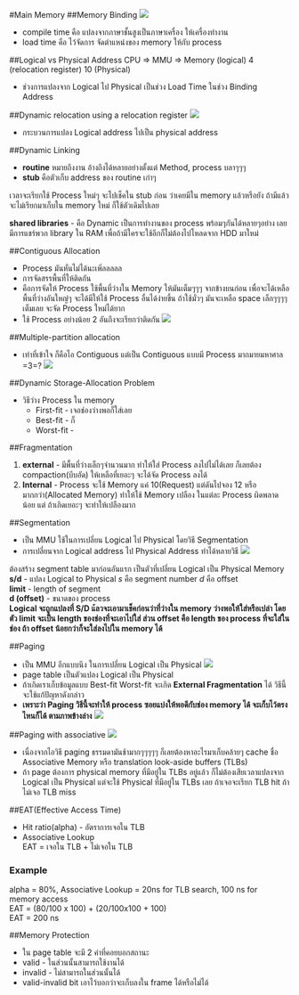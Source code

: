 #Main Memory
##Memory Binding
![](./address-binding.jpg)
* compile time คือ แปลงจากภาษาชั้นสูงเป็นภาษาเครื่อง ให้เครื่องทำงาน
* load time คือ ไว้จัดการ จัดตำแหน่งของ memory ให้กับ process

##Logical vs Physical Address
        CPU         =>          MMU             =>    Memory
    (logical)   4 (relocation register)     10    (Physical)

* ช่วงการแปลงจาก Logical ไป Physical เป็นช่วง Load Time ในช่วง Binding Address

##Dynamic relocation using a relocation register
![](./Dynamic-relocation.jpg)
* กระบวนการแปลง Logical address ไปเป็น physical address

##Dynamic Linking
* **routine** หมายถึงงาน อ้างถึงได้หลายอย่างตั้งแต่ Method, process บลาๆๆๆ
* **stub** คือตัวเก็บ address ของ routine เก่าๆ

เวลาจะเรียกใช้ Process ใหม่ๆ จะไปเช็คใน stub ก่อน ว่าเคยมีใน memory แล้วหรือยัง ถ้ามีแล้วจะไม่เรียกมาเก็บใน memory ใหม่ ก็ใช้ตัวเดิมไปเลย

**shared libraries** - คือ Dynamic เป็นการทำงานของ process พร้อมๆกันได้หลายๆอย่าง เลยมีการแชร์พวก library ใน RAM เพื่อถ้ามีใครจะใช้อีกก็ไม่ต้องไปโหลดจาก HDD มาใหม่

##Contiguous Allocation
* Process มันหั่นไม่ได้นะเพิ่ลลลลล
* การจัดสรรพื้นที่ให้ติดกัน
* คือการจัดให้ Process ใช้พื้นที่ว่างใน Memory ให้มันเต็มๆๆๆ จากข้างบนก่อน เพื่อจะได้เหลือพื้นที่ว่างอันใหญ่ๆ จะได้มีให้ใช้ Process อื่นได้ง่ายขึ้น ถ้าใช้มั่วๆ มันจะเหลือ space เล็กๆๆๆๆ เต็มเลย จะจัด Process ใหม่ได้ยาก
* ใช้ Process อย่างน้อย 2 อันถึงจะเรียกว่าติดกัน
![](./Relocation-register.jpg)

##Multiple-partition allocation
* เท่าที่เข้าใจ ก็คือไอ Contiguous แต่เป็น Contiguous แบบมี Process มากมายมหาศาล =3=?
![](./multiple-allocation.jpg)

##Dynamic Storage-Allocation Problem
* วิธีว่าง Process ใน memory
  * First-fit - เจอช่องว่างพอก็ใส่เลย
  * Best-fit - ก็
  * Worst-fit -

##Fragmentation
1. **external** - มีพื้นที่ว่างเล็กๆจำนวนมาก ทำให้ใส่ Process ลงไปไม่ได้เลย ก็เลยต้อง compaction(บีบอัด) ให้เหลือที่เยอะๆ จะได้จัด Process ลงได้
2. **Internal** - Process จะใช้ Memory แค่ 10(Request) แต่ดันไปจอง 12 หรือ มากกว่า(Allocated Memory) ทำให้ใช้ Memory เปลือง ในแต่ละ Process ผิดพลาดน้อย แต่ ถ้าเกิดเยอะๆ จะทำให้เปลืองมาก

##Segmentation
* เป็น MMU ใช้ในการเปลี่ยน Logical ไป Physical โดยวิธี Segmentation
* การเปลี่ยนจาก Logical address ไป Physical Address ทำได้หลายวิธี
![](./SegmentationHardware.jpg)

ต้องสร้าง segment table มาก่อนอันแรก เป็นตัวที่เปลี่ยน Logical เป็น Physical Memory <br>
**s/d** - แปลง Logical to Physical _s_ คือ segment number _d_ คือ offset<br>
**limit** - length of segment<br>
**d (offset)** - ขนาดของ process<br>
**Logical จะถูกแปลงที่ S/D แ้ลวจะเอามาเช็คก่อนว่าที่ว่างใน memory ว่างพอให้ใส่หรือเปล่า โดยตัว limit จะเป็น length ของช่องที่จะเอาไปใส่ ส่วน offset คือ length ของ process ที่จะใส่ในช่อง ถ้า offset น้อยกว่าก็จะใส่ลงไปใน memory ได้**

##Paging
* เป็น MMU อีกแบบนึง ในการเปลี่ยน Logical เป็น Physical
![](./paging.jpg)
* page table เป็นตัวแปลง Logical เป็น Physical
* ถ้าเกิดเราเก็บข้อมูลแบบ Best-fit Worst-fit จะเกิด **External Fragmentation** ได้ วิธีนี้จะใช้แก้ปัญหาดังกล่าว
* **เพราะว่า Paging วิธีนี้จะทำให้ process ซอยแบ่งให้พอดีกับช่อง memory ได้ จะเก็บไว้ตรงไหนก็ได้ ตามภาพข้างล่าง**
![](./paging-table.jpg)

##Paging with associative
![](./paging-associate.jpg)
* เนื่องจากไอวิธี paging ธรรมดามันช้ามากๆๆๆๆๆ ก็เลยต้องหาอะไรมาเก็บคล้ายๆ cache ชื่อ Associative Memory หรือ translation look-aside buffers (TLBs)
* ถ้า page ต้องการ physical memory ที่มีอยู่ใน TLBs อยู่แล้ว ก็ไม่ต้องเสียเวลาแปลงจาก Logical เป็น Physical แต่จะใช้ Physical ที่มีอยู่ใน TLBs เลย ถ้าเจอจะเรียก TLB hit ถ้าไม่เจอ TLB miss

##EAT(Effective Access Time)
* Hit ratio(alpha) - อัตราการเจอใน TLB
* Associative Lookup<br>
EAT = เจอใน TLB + ไม่เจอใน TLB
### Example
alpha = 80%, Associative Lookup = 20ns for TLB search, 100 ns for memory access<br>
EAT = (80/100 x 100) + (20/100x100 + 100)<br>
EAT = 200 ns<br>

##Memory Protection
* ใน page table จะมี 2 ค่าที่คอยบอกสถานะ
* valid - ในส่วนนั้นสามารถใช้งานได้
* invalid - ไม่สามารถในส่วนนั้นได้
* valid-invalid bit เอาไว้บอกว่าจะเก็บลงใน frame ได้หรือไม่ได้

